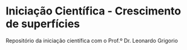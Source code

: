 Iniciação Científica - Crescimento de superfícies
=========

Repositório da iniciação científica com o Prof.º Dr. Leonardo Grigorio
